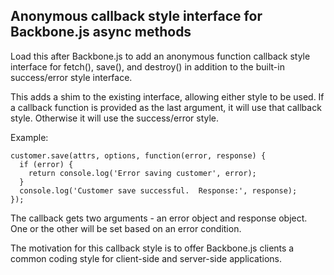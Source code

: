 ## Anonymous callback style interface for Backbone.js async methods

Load this after Backbone.js to add an anonymous function callback style interface for fetch(), save(), and destroy() in addition to the built-in success/error style interface.

This adds a shim to the existing interface, allowing either style to be used.  If a callback function is provided as the last argument, it will use that callback style.  Otherwise it will use the success/error style.

Example:

    customer.save(attrs, options, function(error, response) {
      if (error) {
        return console.log('Error saving customer', error);
      }
      console.log('Customer save successful.  Response:', response);
    });

The callback gets two arguments - an error object and response object.  One or the other will be set based on an error condition.

The motivation for this callback style is to offer Backbone.js clients a common coding style for client-side and server-side applications.
